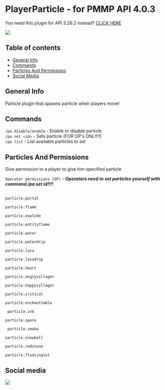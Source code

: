 # PlayerParticle - for PMMP API 4.0.3

You need this plugin for API 3.26.2 instead? [CLICK HERE](https://github.com/J0k3rrWild/PlayerParticle/tree/master)

[![](https://poggit.pmmp.io/shield.state/PlayerParticle)](https://poggit.pmmp.io/p/PlayerParticle)

## Table of contents

* [General Info](#General-Info)
* [Commands](#Commands)
* [Particles And Permissions](#Particles-And-Permissions)
* [Social Media](#Social-media)

## General Info

Particle plugin that spawns particle when players move!

## Commands

```/pa disable/enable``` - Enable or disable particle<br>
```/pa set <id>``` - Sets particle (FOR OP's ONLY!!)<br>
```/pa list``` - List available particles to set<br>

## Particles And Permissions

Give permission to a player to give him specified particle

```Operator permissions (OP)``` - ***Operators need to set particles yourself with command /pa set id!!!!*** <br><br>
  
 ```particle.portal```
  
 ```particle.flame```

 ```particle.explode```
  
 ```particle.entityflame```

 ```particle.water```

 ```particle.waterdrip```

 ```particle.lava```

 ```particle.lavadrip```

 ```particle.heart```

 ```particle.angryvillager```

 ```particle.happyvillager```
  
 ```particle.critical```
 
 ```particle.enchanttable```
 
``` particle.ink```

 ```particle.spore```
  
``` particle.smoke```
 
 ```particle.snowball```
 
 ```particle.redstone```
  
 ```particle.floatingtxt```
 
 ## Social media

[![](https://img.shields.io/badge/Discord-7289DA?style=for-the-badge&logo=discord&logoColor=white)](https://discord.gg/8b3rKZPYM8)

 
